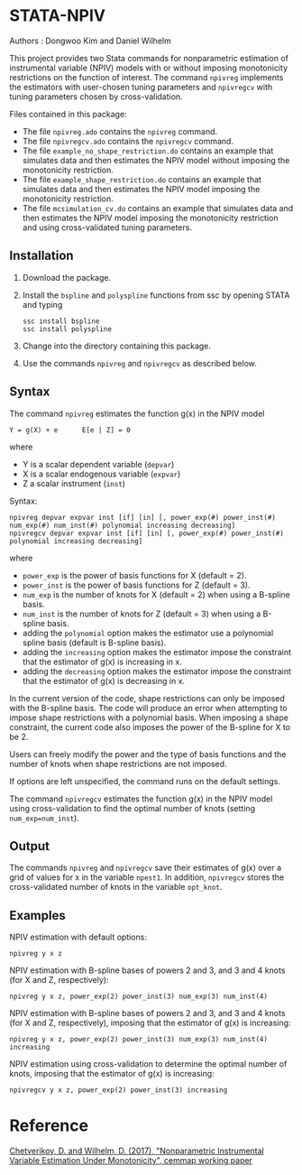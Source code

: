 # STATA-NPIV 
Authors : Dongwoo Kim and Daniel Wilhelm

This project provides two Stata commands for nonparametric estimation of instrumental variable (NPIV) models with or without imposing monotonicity restrictions on the function of interest. The command `npivreg` implements the estimators with user-chosen tuning parameters and `npivregcv` with tuning parameters chosen by cross-validation.

Files contained in this package:

- The file `npivreg.ado` contains the `npivreg` command.
- The file `npivregcv.ado` contains the `npivregcv` command.
- The file `example_no_shape_restriction.do` contains an example that simulates data and then estimates the NPIV model without imposing the monotonicity restriction.
- The file `example_shape_restriction.do` contains an example that simulates data and then estimates the NPIV model imposing the monotonicity restriction.
- The file `mcsimulation_cv.do` contains an example that simulates data and then estimates the NPIV model imposing the monotonicity restriction and using cross-validated tuning parameters.


## Installation
1. Download the package.
2. Install the `bspline` and `polyspline` functions from ssc by opening STATA and typing
	
	```
	ssc install bspline
	ssc install polyspline
	```

3. Change into the directory containing this package.
4. Use the commands `npivreg` and `npivregcv` as described below.

## Syntax
The command `npivreg` estimates the function g(x) in the NPIV model

```
Y = g(X) + e      E[e | Z] = 0
```

where
- Y is a scalar dependent variable (`depvar`) 
- X is a scalar endogenous variable (`expvar`)
- Z a scalar instrument (`inst`)

Syntax:

```
npivreg depvar expvar inst [if] [in] [, power_exp(#) power_inst(#) num_exp(#) num_inst(#) polynomial increasing decreasing]
npivregcv depvar expvar inst [if] [in] [, power_exp(#) power_inst(#) polynomial increasing decreasing]
```

where
- `power_exp` is the power of basis functions for X (default = 2).
- `power_inst` is the power of basis functions for Z (default = 3).
- `num_exp` is the number of knots for X (default = 2) when using a B-spline basis.
- `num_inst` is the number of knots for Z (default = 3) when using a B-spline basis.
- adding the `polynomial` option makes the estimator use a polynomial spline basis (default is B-spline basis).
- adding the `increasing` option makes the estimator impose the constraint that the estimator of g(x) is increasing in x.
- adding the `decreasing` option makes the estimator impose the constraint that the estimator of g(x) is decreasing in x.

In the current version of the code, shape restrictions can only be imposed with the B-spline basis. The code will produce an error when attempting to impose shape restrictions with a polynomial basis. When imposing a shape constraint, the current code also imposes the power of the B-spline for X to be 2.

Users can freely modify the power and the type of basis functions and the number of knots
when shape restrictions are not imposed.

If options are left unspecified, the command runs on the default settings.

The command `npivregcv` estimates the function g(x) in the NPIV model using cross-validation to find the optimal number of knots (setting `num_exp=num_inst`).


## Output

The commands `npivreg` and `npivregcv` save their estimates of g(x) over a grid of values for x in the variable `npest1`. In addition, `npivregcv` stores the cross-validated number of knots in the variable `opt_knot`.


## Examples

NPIV estimation with default options:
```
npivreg y x z
```

NPIV estimation with B-spline bases of powers 2 and 3, and 3 and 4 knots (for X and Z, respectively):
```
npivreg y x z, power_exp(2) power_inst(3) num_exp(3) num_inst(4)
```

NPIV estimation with B-spline bases of powers 2 and 3, and 3 and 4 knots (for X and Z, respectively), imposing that the estimator of g(x) is increasing:
```
npivreg y x z, power_exp(2) power_inst(3) num_exp(3) num_inst(4) increasing
```
NPIV estimation using cross-validation to determine the optimal number of knots, imposing that the estimator of g(x) is increasing:
```
npivregcv y x z, power_exp(2) power_inst(3) increasing
```


# Reference
[Chetverikov, D. and Wilhelm, D. (2017), "Nonparametric Instrumental Variable Estimation Under Monotonicity", cemmap working paper](http://www.ucl.ac.uk/~uctpdwi/papers/cwp141717.pdf)
